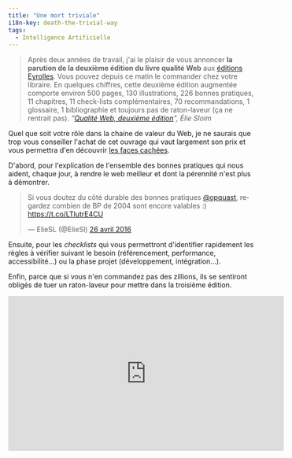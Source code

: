 ```yaml
---
title: "Une mort triviale"
i18n-key: death-the-trivial-way
tags:
  - Intelligence Artificielle
---
```


> Après deux années de travail, j'ai le plaisir de vous annoncer **la parution de la deuxième édition du livre qualité Web** aux <a href="http://www.editions-eyrolles.com/Livre/9782212144338/qualite-web-la-reference-des-professionnels-du-web" hreflang="fr">éditions Eyrolles</a>. Vous pouvez depuis ce matin le commander chez votre libraire. En quelques chiffres, cette deuxième édition augmentée comporte environ 500 pages, 130 illustrations, 226 bonnes pratiques, 11 chapitres, 11 check-lists complémentaires, 70 recommandations, 1 glossaire, 1 bibliographie et toujours pas de raton-laveur (ça ne rentrait pas).
> <cite>"[Qualité Web, deuxième édition](http://blog.temesis.com/post/2016/08/25/Qualite-Web-deuxieme-edition)", Élie Sloim</cite>

Quel que soit votre rôle dans la chaine de valeur du Web, je ne saurais que trop vous conseiller l'achat de cet ouvrage qui vaut largement son prix et vous permettra d'en découvrir [les faces cachées](https://www.quaternum.net//2016/08/26/les-faces-cachees-du-web/).

<!-- more -->

D'abord, pour l'explication de l'ensemble des bonnes pratiques qui nous aident, chaque jour, à rendre le web meilleur et dont la pérennité n'est plus à démontrer.

<blockquote class="twitter-tweet" data-lang="fr"><p lang="fr" dir="ltr">Si vous doutez du côté durable des bonnes pratiques <a href="https://twitter.com/opquast">@opquast</a>, regardez combien de BP de 2004 sont encore valables :) <a href="https://t.co/LTlutrE4CU">https://t.co/LTlutrE4CU</a></p>&mdash; ElieSL (@ElieSl) <a href="https://twitter.com/ElieSl/status/724916156935581696">26 avril 2016</a></blockquote>
<script async src="//platform.twitter.com/widgets.js" charset="utf-8"></script>

Ensuite, pour les <i lang="en">checklists</i> qui vous permettront d'identifier rapidement les règles à vérifier suivant le besoin (référencement, performance, accessibilité…) ou la phase projet (développement, intégration…).

Enfin, parce que si vous n'en commandez pas des zillions, ils se sentiront obligés de tuer un raton-laveur pour mettre dans la troisième édition.

<div class="videoWrapper">
<iframe width="560" height="315" src="https://www.youtube.com/embed/cU2JEC_e-mc" frameborder="0" allowfullscreen></iframe>
</div>
